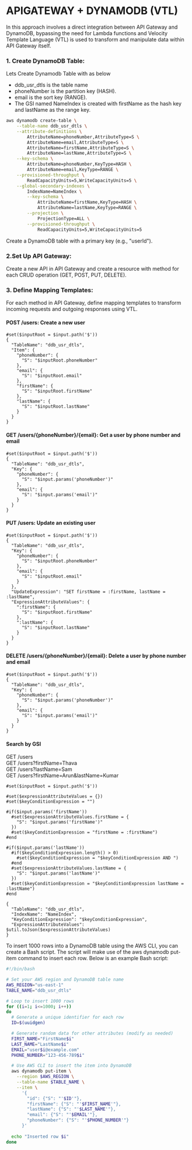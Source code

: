 # APIGATEWAY + DYNAMODB (VTL)
In this approach involves a direct integration between API Gateway and DynamoDB, bypassing the need for Lambda functions and Velocity Template Language (VTL) is used to transform and manipulate data within API Gateway itself.

### 1. Create DynamoDB Table:


Lets Create Dynamodb Table with as below
* ddb_usr_dtls is the table name
* phoneNumber is the partition key (HASH).
* email is the sort key (RANGE).
* The GSI named NameIndex is created with firstName as the hash key and lastName as the range key.

```bash
aws dynamodb create-table \
    --table-name ddb_usr_dtls \
    --attribute-definitions \
        AttributeName=phoneNumber,AttributeType=S \
        AttributeName=email,AttributeType=S \
        AttributeName=firstName,AttributeType=S \
        AttributeName=lastName,AttributeType=S \
    --key-schema \
        AttributeName=phoneNumber,KeyType=HASH \
        AttributeName=email,KeyType=RANGE \
    --provisioned-throughput \
        ReadCapacityUnits=5,WriteCapacityUnits=5 \
    --global-secondary-indexes \
        IndexName=NameIndex \
        --key-schema \
            AttributeName=firstName,KeyType=HASH \
            AttributeName=lastName,KeyType=RANGE \
        --projection \
            ProjectionType=ALL \
        --provisioned-throughput \
            ReadCapacityUnits=5,WriteCapacityUnits=5

```
Create a DynamoDB table with a primary key (e.g., "userId").

### 2.Set Up API Gateway:
Create a new API in API Gateway and create a resource with method for each CRUD operation (GET, POST, PUT, DELETE).

### 3. Define Mapping Templates:
For each method in API Gateway, define mapping templates to transform incoming requests and outgoing responses using VTL.


#### POST /users: Create a new user

```VTL
#set($inputRoot = $input.path('$'))
{
  "TableName": "ddb_usr_dtls",
  "Item": {
    "phoneNumber": {
      "S": "$inputRoot.phoneNumber"
    },
    "email": {
      "S": "$inputRoot.email"
    },
    "firstName": {
      "S": "$inputRoot.firstName"
    },
    "lastName": {
      "S": "$inputRoot.lastName"
    }
  }
}

```

#### GET /users/{phoneNumber}/{email}: Get a user by phone number and email

```VTL
#set($inputRoot = $input.path('$'))
{
  "TableName": "ddb_usr_dtls",
  "Key": {
    "phoneNumber": {
      "S": "$input.params('phoneNumber')"
    },
    "email": {
      "S": "$input.params('email')"
    }
  }
}

```

#### PUT /users: Update an existing user

```VTL
#set($inputRoot = $input.path('$'))
{
  "TableName": "ddb_usr_dtls",
  "Key": {
    "phoneNumber": {
      "S": "$inputRoot.phoneNumber"
    },
    "email": {
      "S": "$inputRoot.email"
    }
  },
  "UpdateExpression": "SET firstName = :firstName, lastName = :lastName",
  "ExpressionAttributeValues": {
    ":firstName": {
      "S": "$inputRoot.firstName"
    },
    ":lastName": {
      "S": "$inputRoot.lastName"
    }
  }
}

```
#### DELETE /users/{phoneNumber}/{email}: Delete a user by phone number and email

```VTL
#set($inputRoot = $input.path('$'))
{
  "TableName": "ddb_usr_dtls",
  "Key": {
    "phoneNumber": {
      "S": "$input.params('phoneNumber')"
    },
    "email": {
      "S": "$input.params('email')"
    }
  }
}

```
#### Search by GSI

GET /users <br>
GET /users?firstName=Thava <br>
GET /users?lastName=Sam <br>
GET /users?firstName=Arun&lastName=Kumar <br>

```VTL
#set($inputRoot = $input.path('$'))

#set($expressionAttributeValues = {})
#set($keyConditionExpression = "")

#if($input.params('firstName'))
  #set($expressionAttributeValues.firstName = {
    "S": "$input.params('firstName')"
  })
  #set($keyConditionExpression = "firstName = :firstName")
#end

#if($input.params('lastName'))
  #if($keyConditionExpression.length() > 0)
    #set($keyConditionExpression = "$keyConditionExpression AND ")
  #end
  #set($expressionAttributeValues.lastName = {
    "S": "$input.params('lastName')"
  })
  #set($keyConditionExpression = "$keyConditionExpression lastName = :lastName")
#end

{
  "TableName": "ddb_usr_dtls",
  "IndexName": "NameIndex",
  "KeyConditionExpression": "$keyConditionExpression",
  "ExpressionAttributeValues": $util.toJson($expressionAttributeValues)
}

```

To insert 1000 rows into a DynamoDB table using the AWS CLI, you can create a Bash script. The script will make use of the aws dynamodb put-item command to insert each row. Below is an example Bash script:
```bash
#!/bin/bash

# Set your AWS region and DynamoDB table name
AWS_REGION="us-east-1"
TABLE_NAME="ddb_usr_dtls"

# Loop to insert 1000 rows
for ((i=1; i<=1000; i++))
do
  # Generate a unique identifier for each row
  ID=$(uuidgen)

  # Generate random data for other attributes (modify as needed)
  FIRST_NAME="FirstName$i"
  LAST_NAME="LastName$i"
  EMAIL="user$i@example.com"
  PHONE_NUMBER="123-456-789$i"

  # Use AWS CLI to insert the item into DynamoDB
  aws dynamodb put-item \
    --region $AWS_REGION \
    --table-name $TABLE_NAME \
    --item \
      '{
        "id": {"S": "'$ID'"},
        "firstName": {"S": "'$FIRST_NAME'"},
        "lastName": {"S": "'$LAST_NAME'"},
        "email": {"S": "'$EMAIL'"},
        "phoneNumber": {"S": "'$PHONE_NUMBER'"}
      }'
  
  echo "Inserted row $i"
done

```